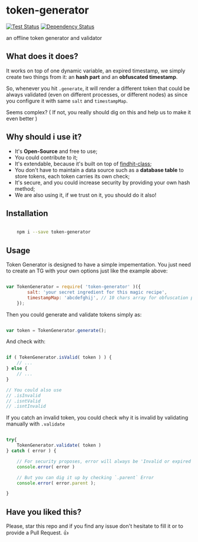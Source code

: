 # token-generator

[![Test Status](http://strider.findhit.com/findhit/token-generator/badge)](http://strider.findhit.com/findhit/token-generator) [![Dependency Status](https://david-dm.org/findhit/token-generator.svg)](https://david-dm.org/findhit/token-generator)

an offline token generator and validator

## What does it does?

It works on top of one dynamic variable, an expired timestamp, we simply create two
things from it: an **hash part** and an **obfuscated timestamp**.

So, whenever you hit `.generate`, it will render a different token that could be
always validated (even on different processes, or different nodes) as since you
configure it with same `salt` and `timestampMap`.

Seems complex?
( If not, you really should dig on this and help us to make it even better )

## Why should i use it?

- It's **Open-Source** and free to use;
- You could contribute to it;
- It's extendable, because it's built on top of [findhit-class](https://github.com/findhit/class);
- You don't have to maintain a data source such as a **database table** to store
  tokens, each token carries its own check;
- It's secure, and you could increase security by providing your own hash method;
- We are also using it, if we trust on it, you should do it also!

## Installation

```bash

    npm i --save token-generator

```

## Usage

Token Generator is designed to have a simple impementation.
You just need to create an TG with your own options just like the example above:

```js

var TokenGenerator = require( 'token-generator' )({
        salt: 'your secret ingredient for this magic recipe',
        timestampMap: 'abcdefghij', // 10 chars array for obfuscation proposes
    });

```

Then you could generate and validate tokens simply as:

```js

var token = TokenGenerator.generate();

```

And check with:

```js

if ( TokenGenerator.isValid( token ) ) {
    // ...
} else {
    // ...
}

// You could also use
// .isInvalid
// .isntValid
// .isntInvalid

```

If you catch an invalid token, you could check why it is invalid by validating
manually with `.validate`

```js

try{
    TokenGenerator.validate( token )
} catch ( error ) {

    // For security proposes, error will always be 'Invalid or expired token'
    console.error( error )

    // But you can dig it up by checking `.parent` Error
    console.error( error.parent );

}

```

## Have you liked this?

Please, star this repo and if you find any issue don't hesitate to fill it or
to provide a Pull Request. :+1:
